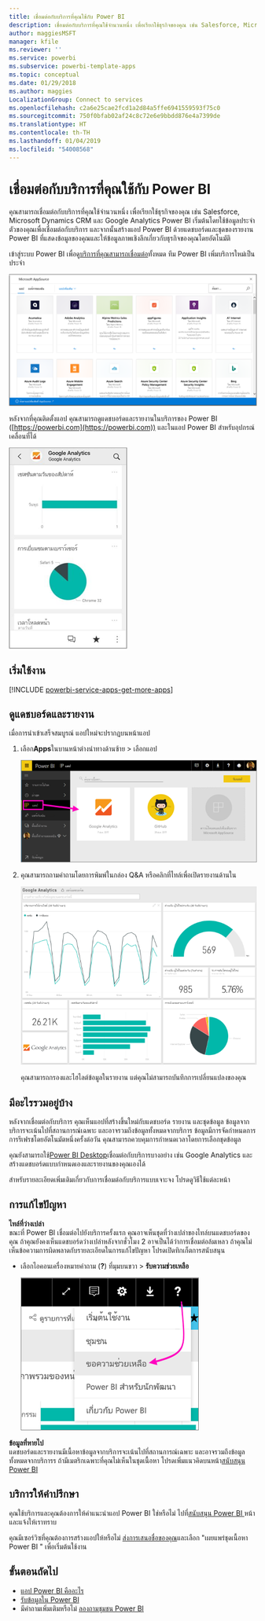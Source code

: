 ```yaml
---
title: เชื่อมต่อกับบริการที่คุณใช้กับ Power BI
description: เชื่อมต่อกับบริการที่คุณใช้จำนวนหนึ่ง เพื่อเรียกใช้ธุรกิจของคุณ เช่น Salesforce, Microsoft Dynamics CRM และ Google Analytics
author: maggiesMSFT
manager: kfile
ms.reviewer: ''
ms.service: powerbi
ms.subservice: powerbi-template-apps
ms.topic: conceptual
ms.date: 01/29/2018
ms.author: maggies
LocalizationGroup: Connect to services
ms.openlocfilehash: c2a6e25cae2fcd1a2d84a5ffe6941559593f75c0
ms.sourcegitcommit: 750f0bfab02af24c8c72e6e9bbdd876e4a7399de
ms.translationtype: HT
ms.contentlocale: th-TH
ms.lasthandoff: 01/04/2019
ms.locfileid: "54008568"
---
```

# <a name="connect-to-the-services-you-use-with-power-bi"></a>เชื่อมต่อกับบริการที่คุณใช้กับ Power BI
คุณสามารถเชื่อมต่อกับบริการที่คุณใช้จำนวนหนึ่ง เพื่อเรียกใช้ธุรกิจของคุณ เช่น Salesforce, Microsoft Dynamics CRM และ Google Analytics Power BI เริ่มต้นโดยใช้ข้อมูลประจำตัวของคุณเพื่อเชื่อมต่อกับบริการ และจากนั้นสร้างแอป Power BI ด้วยแดชบอร์ดและชุดของรายงาน Power BI ที่แสดงข้อมูลของคุณและให้ข้อมูลภาพเชิงลึกเกี่ยวกับธุรกิจของคุณโดยอัตโนมัติ


เข้าสู่ระบบ Power BI เพื่อดู[บริการที่คุณสามารถเชื่อมต่อ](https://app.powerbi.com/getdata/services)ทั้งหมด ทีม Power BI เพิ่มบริการใหม่เป็นประจำ

![แอป AppSource](media/service-connect-to-services/overview.png)

หลังจากที่คุณติดตั้งแอป คุณสามารถดูแดชบอร์ดและรายงานในบริการของ Power BI ([https://powerbi.com](https://powerbi.com)) และในแอป Power BI สำหรับอุปกรณ์เคลื่อนที่ได้ 

![แอป Google analytics ในแอปมือถือ Power BI](media/service-connect-to-services/power-bi-service-mobile-app-240.png)

## <a name="get-started"></a>เริ่มใช้งาน
[!INCLUDE [powerbi-service-apps-get-more-apps](./includes/powerbi-service-apps-get-more-apps.md)]

## <a name="view-the-dashboard-and-reports"></a>ดูแดชบอร์ดและรายงาน
เมื่อการนำเข้าเสร็จสมบูรณ์ แอปใหม่จะปรากฏบนหน้าแอป

1. เลือก**Apps**ในบานหน้าต่างนำทางด้านซ้าย > เลือกแอป
   
     ![หน้าแอป](media/service-connect-to-services/power-bi-service-apps-open-app.png)
2. คุณสามารถถามคำถามโดยการพิมพ์ในกล่อง Q&A หรือคลิกที่ไทล์เพื่อเปิดรายงานด้านใน 
   
    ![แดชบอร์ Google Analytics](media/service-connect-to-services/googleanalytics2.png)
   
    คุณสามารถกรองและไฮไลต์ข้อมูลในรายงาน แต่คุณไม่สามารถบันทึกการเปลี่ยนแปลงของคุณ

## <a name="whats-included"></a>มีอะไรรวมอยู่บ้าง
หลังจากเชื่อมต่อกับบริการ คุณเห็นแอปที่สร้างขึ้นใหม่กับแดชบอร์ด รายงาน และชุดข้อมูล ข้อมูลจากบริการจะเน้นไปที่สถานการณ์เฉพาะ และอาจรวมถึงข้อมูลทั้งหมดจากบริการ ข้อมูลมีการจัดกำหนดการการรีเฟรชโดยอัตโนมัตหนึ่งครั้งต่อวัน คุณสามารถควบคุมการกำหนดเวลาโดยการเลือกชุดข้อมูล

คุณยังสามารถใช้[Power BI Desktop](desktop-get-the-desktop.md)เชื่อมต่อกับบริการบางอย่าง เช่น Google Analytics และสร้างแดชบอร์ดแบบกำหนดเองและรายงานของคุณเองได้  

สำหรับรายละเอียดเพิ่มเติมเกี่ยวกับการเชื่อมต่อกับบริการแบบเจาะจง โปรดดูวิธีใช้แต่ละหน้า

## <a name="troubleshooting"></a>การแก้ไขปัญหา
**ไทล์ที่ว่างเปล่า**  
ขณะที่ Power BI เชื่อมต่อไปยังบริการครั้งแรก คุณอาจเห็นชุดที่ว่างเปล่าของไทล์บนแดชบอร์ดของคุณ ถ้าคุณยังคงเห็นแดชบอร์ดว่างเปล่าหลังจากชั่วโมง 2 อาจเป็นได้ว่าการเชื่อมต่อล้มเหลว ถ้าคุณไม่เห็นข้อความการผิดพลาดกับรายละเอียดในการแก้ไขปัญหา โปรดเปิดทิกเก็ตการสนับสนุน

* เลือกไอคอนเครื่องหมายคำถาม (**?**) ที่มุมบนขวา > **รับความช่วยเหลือ**
  
    ![ไอคอนรับความช่วยเหลือ](media/service-connect-to-services/power-bi-service-get-help.png)

**ข้อมูลที่หายไป**  
แดชบอร์ดและรายงานมีเนื้อหาข้อมูลจากบริการจะเน้นไปที่สถานการณ์เฉพาะ และอาจรวมถึงข้อมูลทั้งหมดจากบริการร ถ้ามีเมตริกเฉพาะที่คุณไม่เห็นในชุดเนื้อหา โปรดเพิ่มแนวคิดบนหน้า[สนับสนุน Power BI ](https://support.powerbi.com/forums/265200-power-bi)

## <a name="suggesting-services"></a>บริการให้คำปรึกษา
คุณใช้บริการและคุณต้องการให้คำแนะนำแอป Power BI ใช่หรือไม่ ไปที่[สนับสนุน Power BI ](https://support.powerbi.com/forums/265200-power-bi)หน้า และแจ้งให้เราทราบ

คุณมีเซอร์วิซที่คุณต้องการสร้างแอปให้หรือไม่ [ส่งการเสนอชื่อของคุณ](https://azure.microsoft.com/marketplace/programs/certified/apply/)และเลือก "เผยแพร่ชุดเนื้อหา Power BI " เพื่อเริ่มต้นใช้งาน

## <a name="next-steps"></a>ขั้นตอนถัดไป
* [แอป Power BI คืออะไร](service-install-use-apps.md)
* [รับข้อมูลใน Power BI](service-get-data.md)
* มีคำถามเพิ่มเติมหรือไม่ [ลองถามชุมชน Power BI](http://community.powerbi.com/)

